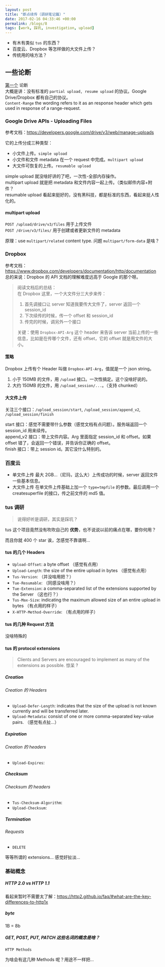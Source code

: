 ```yaml
---
layout: post
title: "断点续传（调研笔记篇）"
date: 2017-02-16 04:33:46 +00:00
permalink: /blogs/8
tags: [work, 踩坑, investigation, upload]
---
```

- 有木有类似 `tus` 的东西？
- 百度云、Dropbox 等怎样做的大文件上传？
- 传统用的啥方法？

## 一些论断

[第一个](http://stackoverflow.com/questions/20969331/standard-method-for-http-partial-upload-resume-upload) 论断  
大概是讲：没有标准的 `partial upload, resume upload` 的协议。Google Drive/Dropbox 都有自己的协议。  
`Content-Range` the wording refers to it as an response header which gets used in response of a range-request.

### Google Drive APIs - Uploading Files

参考文档：<https://developers.google.com/drive/v3/web/manage-uploads>

它的上传分成三种类型：
- 小文件上传。`simple upload`
- 小文件和文件 metadata 在一个 request 中完成。`multipart upload`
- 大文件可恢复的上传。`resumable upload`

simple upload 就没啥好讲的了吧，一次性-全部内存操作。  
multipart upload 就是把 metadata 和文件内容一起上传。（类似邮件内容+附件？  
resumable upload 看起来挺好的，没有黑科技，都是标准的东西，看起来挺人性化的。

#### multipart upload

`POST /upload/drive/v3/files` 用于上传文件  
`POST /drive/v3/files/` 用于创建或者更新文件的 metadata

原理：use `multipart/related` content type. 问题 `multipart/form-data` 是啥？

### Dropbox

参考文档：<https://www.dropbox.com/developers/documentation/http/documentation>  
总的来说：Dropbox 的 API 文档的理解难度远高于 Google 的那个呀。

> 阅读文档后的总结：    
> 在 Dropbox 这里，一个大文件分三大步来传：
> 
> 1. 首先调接口让 server 知道我要传大文件了，server 返回一个 session_id
> 2. 下次续传的时候，传一个 offset 和 session_id
> 3. 传完的时候，调另外一个接口
> 
> 关键：使用 `Dropbox-API-Arg` 这个 header 来告诉 server 当前上传的一些信息，比如是在传哪个文件，还有 offset，它的 offset 就是用文件的大小。

#### 策略

Dropbox 上传有个 Header 叫做 `Dropbox-API-Arg`，值就是一个 json string。

1. 小于 150MB 的文件，用 `/upload` 接口。一次性搞定。这个没啥好说的。
2. 大约 150MB 的文件，用 `/upload_session/...`。（支持 chunked）

#### 大文件上传

关注三个接口：`/upload_session/start`, `/upload_session/append_v2`, `/upload_session/finish`

start 接口：感觉不需要带什么参数（感觉文档有点问题）。服务端返回一个 session_id 用来续传。  
append_v2 接口：带上文件内容。Arg 里面指定 session_id 和 offset。如果 offset 错了，会返回一个错误，并告诉你正确的 offset。  
finish 接口：带上 session id。其它没什么特别的。

### 百度云

- 单文件上传 最大 2GB...（尼玛，这么大）上传成功的时候，server 返回文件一些基本信息。
- 大文件上传 在单文件上传基础上加一个 `type=tmpfile` 的参数。最后调用一个 createsuperfile 的接口，传之前文件的 md5 值。

### tus 调研

> 说得好听是调研，其实是踩坑？

tus 这个项目竟然没有吹吹自己的 **优势**，也不说说以前的痛点在哪，要你何用？

而且你就 400 个 star 诶，怎感觉不靠谱啊...

#### tus 的几个 Headers

- `Upload-Offset`: a byte offset （感觉有点用）
- `Upload-Length`: the size of the entire upload in bytes （感觉有点用）
- `Tus-Version`: （并没啥用把？）
- `Tue-Resumable`: （同感没啥用？）
- `Tue-Extension`: a comma-separated list of the extensions supported by the Server （这也行？）
- `Tus-Max-Size`: indicating the maximum allowed size of an entire upload in bytes （有点用的样子）
- `X-HTTP-Method-Override`: （有点用的样子）

#### tus 的几种 Request 方法

没啥特殊的

#### tus 的 protocol extensions

> Clients and Servers are encouraged to implement as many of the extensions as possible. 
> 惊呆 ?

##### Creation

###### Creation 的 Headers

- `Upload-Defer-Length`: indicates that the size of the upload is not known currently and will be transferred later.
- `Upload-Metadata`: consist of one or more comma-separated key-value pairs. （感觉有点扯...）

##### Expiration
###### Creation 的 headers

- `Upload-Expires`:

##### Checksum
###### Checksum 的 headers
- `Tus-Checksum-Algorithm`:
- `Upload-Checksum`:

##### Termination
###### Requests
- `DELETE`

等等所谓的 extensions... 感觉好扯淡...

### 基础概念

##### HTTP 2.0 vs HTTP 1.1

看起来暂时不需要太了解：<https://http2.github.io/faq/#what-are-the-key-differences-to-http1x>

##### byte

1B = 8b

##### GET, POST, PUT, PATCH 这些名词的概念是啥？

`HTTP Methods`

为啥会有这几种 Methods 呢？用途不一样把...